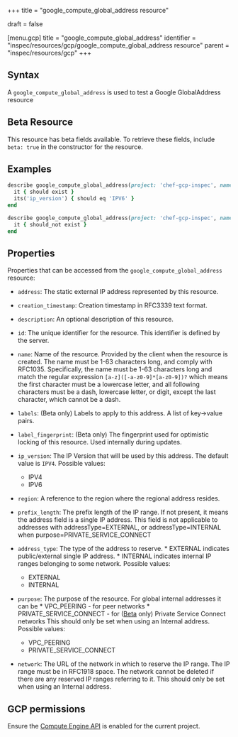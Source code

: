 +++
title = "google_compute_global_address resource"

draft = false


[menu.gcp]
title = "google_compute_global_address"
identifier = "inspec/resources/gcp/google_compute_global_address resource"
parent = "inspec/resources/gcp"
+++

## Syntax

A `google_compute_global_address` is used to test a Google GlobalAddress resource


## Beta Resource
This resource has beta fields available. To retrieve these fields, include `beta: true` in the constructor for the resource.

## Examples

```ruby
describe google_compute_global_address(project: 'chef-gcp-inspec', name: 'inspec-gcp-global-address') do
  it { should exist }
  its('ip_version') { should eq 'IPV6' }
end

describe google_compute_global_address(project: 'chef-gcp-inspec', name: 'nonexistent') do
  it { should_not exist }
end
```

## Properties

Properties that can be accessed from the `google_compute_global_address` resource:


  * `address`: The static external IP address represented by this resource.

  * `creation_timestamp`: Creation timestamp in RFC3339 text format.

  * `description`: An optional description of this resource.

  * `id`: The unique identifier for the resource. This identifier is defined by the server.

  * `name`: Name of the resource. Provided by the client when the resource is created. The name must be 1-63 characters long, and comply with RFC1035.  Specifically, the name must be 1-63 characters long and match the regular expression `[a-z]([-a-z0-9]*[a-z0-9])?` which means the first character must be a lowercase letter, and all following characters must be a dash, lowercase letter, or digit, except the last character, which cannot be a dash.

  * `labels`: (Beta only) Labels to apply to this address.  A list of key->value pairs.

  * `label_fingerprint`: (Beta only) The fingerprint used for optimistic locking of this resource.  Used internally during updates.

  * `ip_version`: The IP Version that will be used by this address. The default value is `IPV4`.
  Possible values:
    * IPV4
    * IPV6

  * `region`: A reference to the region where the regional address resides.

  * `prefix_length`: The prefix length of the IP range. If not present, it means the address field is a single IP address.  This field is not applicable to addresses with addressType=EXTERNAL, or addressType=INTERNAL when purpose=PRIVATE_SERVICE_CONNECT

  * `address_type`: The type of the address to reserve.  * EXTERNAL indicates public/external single IP address. * INTERNAL indicates internal IP ranges belonging to some network.
  Possible values:
    * EXTERNAL
    * INTERNAL

  * `purpose`: The purpose of the resource. For global internal addresses it can be  * VPC_PEERING - for peer networks * PRIVATE_SERVICE_CONNECT - for ([Beta](https://terraform.io/docs/providers/google/guides/provider_versions.html) only) Private Service Connect networks  This should only be set when using an Internal address.
  Possible values:
    * VPC_PEERING
    * PRIVATE_SERVICE_CONNECT

  * `network`: The URL of the network in which to reserve the IP range. The IP range must be in RFC1918 space. The network cannot be deleted if there are any reserved IP ranges referring to it.  This should only be set when using an Internal address.


## GCP permissions

Ensure the [Compute Engine API](https://console.cloud.google.com/apis/library/compute.googleapis.com/) is enabled for the current project.
